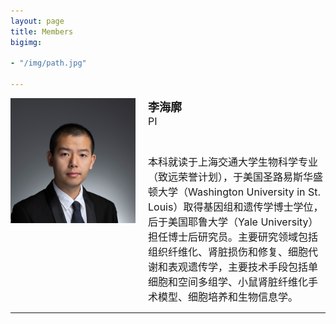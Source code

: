 ```yaml
---
layout: page
title: Members
bigimg:

- "/img/path.jpg"

---
```



<div style="display: flex; align-items: flex-start; font-size: 18px;">
  <div style="flex-shrink: 0; margin-right: 20px;">
    <img src="/img/peopleimg/haikuoli.jpg" style="width: 100%; max-width: 200px;" />
  </div>
  <div style="flex-grow: 1;">
    <strong>李海廓</strong><br>
    <span style="font-size: 16px;">
      PI<br><br><br>
      本科就读于上海交通大学生物科学专业（致远荣誉计划），于美国圣路易斯华盛顿大学（Washington University in St. Louis）取得基因组和遗传学博士学位，后于美国耶鲁大学（Yale University）担任博士后研究员。主要研究领域包括组织纤维化、肾脏损伤和修复、细胞代谢和表观遗传学，主要技术手段包括单细胞和空间多组学、小鼠肾脏纤维化手术模型、细胞培养和生物信息学。
    </span>
  </div>
</div>

<hr>
